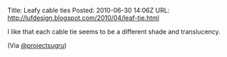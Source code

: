 Title:  Leafy cable ties
Posted: 2010-06-30 14:06Z
URL:    http://lufdesign.blogspot.com/2010/04/leaf-tie.html

I like that each cable tie seems to be a different shade and translucency.

(Via [@projectsugru](http://twitter.com/projectsugru/status/17317143759))